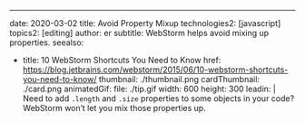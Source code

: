 ---
date: 2020-03-02
title: Avoid Property Mixup
technologies2: [javascript]
topics2: [editing]
author: er
subtitle: WebStorm helps avoid mixing up properties.
seealso:
- title: 10 WebStorm Shortcuts You Need to Know
  href: https://blog.jetbrains.com/webstorm/2015/06/10-webstorm-shortcuts-you-need-to-know/
thumbnail: ./thumbnail.png
cardThumbnail: ./card.png
animatedGif:
  file: ./tip.gif
  width: 600
  height: 300
leadin: |
  Need to add `.length` and `.size` properties to some objects in your code? WebStorm 
  won’t let you mix those properties up. 
